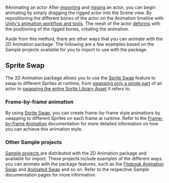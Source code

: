 #Animating an actor
After [importing](PreparingArtwork.md) and [rigging](CharacterRig.md) an actor, you can begin animating by simply dragging the rigged actor into the Scene view. By repositioning the different bones of the actor on the Animation timeline with [Unity's animation workflow and tools](https://docs.unity3d.com/Manual/AnimationSection.html). The mesh of the actor [deforms](SpriteSkin.md) with the positioning of the rigged bones, creating the animation.

Aside from this method, there are other ways that you can animate with the 2D Animation package. The following are a few examples based on the Sample projects available for you to import to use with the package.

## Sprite Swap
The 2D Animation package allows you to use the [Sprite Swap](SpriteSwapIntro.md) feature to swap to different Sprites at runtime, from [swapping only a single part](CharacterParts.md) of an actor to [swapping the entire Sprite Library Asset](SLASwap.md) it refers to.

### Frame-by-frame animation
By using [Sprite Swap](SpriteSwapIntro.md), you can create frame-by-frame style animations by swapping to different Sprites on each frame at runtime. Refer to the [Frame-by-frame Animation](FFanimation.md) documentation for more detailed information on how you can achieve this animation style.

### Other Sample projects
[Sample projects ](Examples.md) are distributed with the 2D Animation package and available for import. These projects include examples of the different ways you can animate with the package features, such as the [Flipbook Animation Swap](ex-sprite-swap.md#flipbook-animation-swap) and [Animated Swap](ex-sprite-swap.md#animated-swap) and so on. Refer to the respective Sample documentation pages for more information.
